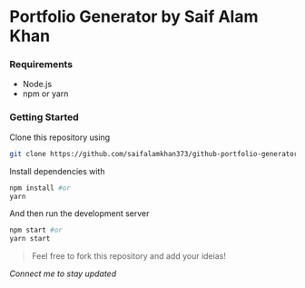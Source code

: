 # Portfolio Generator by Saif Alam Khan

### Requirements

- Node.js
- npm or yarn

### Getting Started

Clone this repository using

```bash
git clone https://github.com/saifalamkhan373/github-portfolio-generator.git
```

Install dependencies with

```bash
npm install #or
yarn
```

And then run the development server

```bash
npm start #or
yarn start
```
> Feel free to fork this repository and add your ideias!

*Connect me to stay updated*
